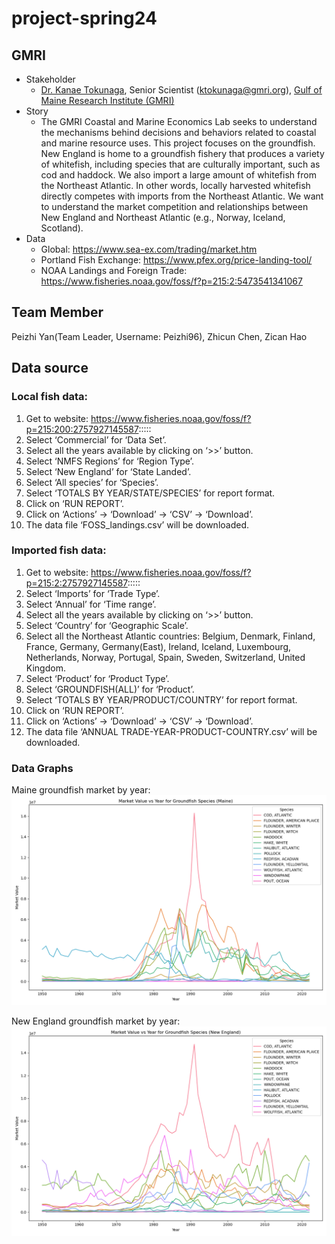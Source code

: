 # project-spring24
## GMRI

* Stakeholder
  * [Dr. Kanae Tokunaga](https://gmri.org/our-approach/staff/kanae-tokunaga/), Senior Scientist (ktokunaga@gmri.org),
  [Gulf of Maine Research Institute (GMRI)](http://gmri.org)
* Story
  * The GMRI Coastal and Marine Economics Lab seeks to understand the mechanisms behind
  decisions and behaviors related to coastal and marine resource uses. This project focuses on the groundfish.
  New England is home to a groundfish fishery that produces a variety of whitefish,
  including species that are culturally important, such as cod and haddock. 
  We also import a large amount of whitefish from the Northeast Atlantic. 
  In other words, locally harvested whitefish directly competes with imports from the Northeast Atlantic. 
  We want to understand the market competition and relationships between New England and Northeast Atlantic 
  (e.g., Norway, Iceland, Scotland). 
* Data
  * Global: https://www.sea-ex.com/trading/market.htm
  * Portland Fish Exchange: https://www.pfex.org/price-landing-tool/
  * NOAA Landings and Foreign Trade: https://www.fisheries.noaa.gov/foss/f?p=215:2:5473541341067


## Team Member
Peizhi Yan(Team Leader, Username: Peizhi96), Zhicun Chen, Zican Hao

## Data source

### Local fish data:
1.	Get to website: https://www.fisheries.noaa.gov/foss/f?p=215:200:2757927145587:::::
2.	Select ‘Commercial’ for ‘Data Set’.
3.	Select all the years available by clicking on ‘>>’ button.
4.	Select ‘NMFS Regions’ for ‘Region Type’.
5.	Select ‘New England’ for ‘State Landed’.
6.	Select ‘All species’ for ‘Species’.
7.	Select ‘TOTALS BY YEAR/STATE/SPECIES’ for report format.
8.	Click on ‘RUN REPORT’.
9.	Click on ‘Actions’ -> ‘Download’ -> ‘CSV’ -> ‘Download’.
10.	The data file ‘FOSS_landings.csv’ will be downloaded.

### Imported fish data:
1.	Get to website: https://www.fisheries.noaa.gov/foss/f?p=215:2:2757927145587:::::
2.	Select ‘Imports’ for ‘Trade Type’.
3.	Select ‘Annual’ for ‘Time range’.
4.	Select all the years available by clicking on ‘>>’ button.
5.	Select ‘Country’ for ‘Geographic Scale’.
6.	Select all the Northeast Atlantic countries: Belgium, Denmark, Finland, France, Germany, Germany(East), Ireland, Iceland, Luxembourg, Netherlands,  Norway, Portugal, Spain, Sweden, Switzerland, United Kingdom.
7.	Select ‘Product’ for ‘Product Type’.
8.	Select ‘GROUNDFISH(ALL)’ for ‘Product’.
9.	Select ‘TOTALS BY YEAR/PRODUCT/COUNTRY’ for report format.
10.	Click on ‘RUN REPORT’.
11.	Click on ‘Actions’ -> ‘Download’ -> ‘CSV’ -> ‘Download’.
12.	The data file ‘ANNUAL TRADE-YEAR-PRODUCT-COUNTRY.csv’ will be downloaded.

### Data Graphs
Maine groundfish market by year:
![graph2](./figs/landings_maine.png)

New England groundfish market by year:
![graph1](./figs/landings_new_england.png)







